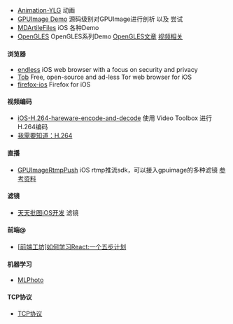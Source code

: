 * [Animation-YLG](https://github.com/mrhyh/Animation-YLG) 动画
* [GPUImage Demo](https://github.com/loyinglin/GPUImage) 源码级别对GPUImage进行剖析 以及 尝试
* [MDArtileFiles](https://github.com/mrhyh/MDArtileFiles) iOS 各种Demo
* [OpenGLES](https://github.com/QinminiOS/OpenGLES) OpenGLES系列Demo [OpenGLES文章](http://www.jianshu.com/c/30e2e76bc140) [视频相关](http://www.jianshu.com/u/fff74d0ebed7)

#### 浏览器
* [endless](https://github.com/jcs/endless) iOS web browser with a focus on security and privacy
* [Tob](https://github.com/JRock007/Tob) Free, open-source and ad-less Tor web browser for iOS
* [firefox-ios](https://github.com/mozilla-mobile/firefox-ios) Firefox for iOS

#### 视频编码

* [iOS-H.264-hareware-encode-and-decode](https://github.com/LevyGG/iOS-H.264-hareware-encode-and-decode) 使用 Video Toolbox 进行H.264编码
* [我需要知道：H.264](https://blog.piasy.com/2017/09/22/I-Need-Know-About-H264/?hmsr=toutiao.io&utm_medium=toutiao.io&utm_source=toutiao.io)

#### 直播

* [GPUImageRtmpPush](https://github.com/runner365/GPUImageRtmpPush) iOS rtmp推流sdk，可以接入gpuimage的多种滤镜 [参考资料](https://www.bbsmax.com/A/gAJGqmndZR/)

#### 滤镜

* [天天批图iOS开发](http://www.10tiao.com/html/532/201701/2653433849/1.html) 滤镜

#### 前端@

* [[前端工坊]如何学习React:一个五步计划](http://mp.weixin.qq.com/s/CMveCns6-7etZtVWq39O3g)

#### 机器学习

* [MLPhoto](https://github.com/cendywang/MLPhoto)

#### TCP协议

* [TCP协议](https://github.com/jiajunhuang/blog/blob/master/articles/2017_08_12-tcp_ip.md?hmsr=toutiao.io&utm_medium=toutiao.io&utm_source=toutiao.io)

